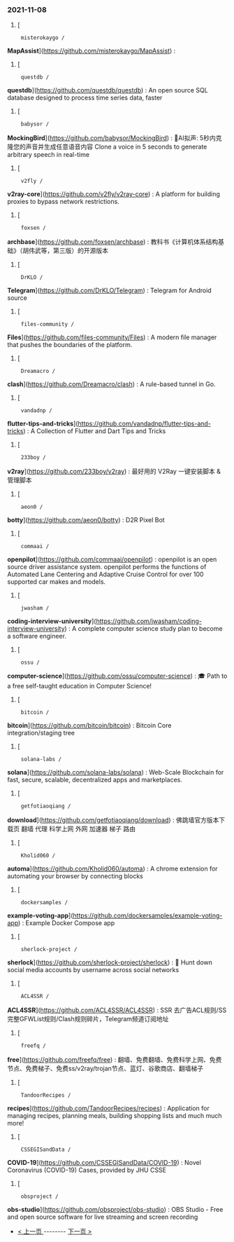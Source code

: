 ### 2021-11-08 
1. [
    

        misterokaygo /
**MapAssist**](https://github.com/misterokaygo/MapAssist) : 
1. [
    

        questdb /
**questdb**](https://github.com/questdb/questdb) : An open source SQL database designed to process time series data, faster
1. [
    

        babysor /
**MockingBird**](https://github.com/babysor/MockingBird) : 🚀AI拟声: 5秒内克隆您的声音并生成任意语音内容 Clone a voice in 5 seconds to generate arbitrary speech in real-time
1. [
    

        v2fly /
**v2ray-core**](https://github.com/v2fly/v2ray-core) : A platform for building proxies to bypass network restrictions.
1. [
    

        foxsen /
**archbase**](https://github.com/foxsen/archbase) : 教科书《计算机体系结构基础》（胡伟武等，第三版）的开源版本
1. [
    

        DrKLO /
**Telegram**](https://github.com/DrKLO/Telegram) : Telegram for Android source
1. [
    

        files-community /
**Files**](https://github.com/files-community/Files) : A modern file manager that pushes the boundaries of the platform.
1. [
    

        Dreamacro /
**clash**](https://github.com/Dreamacro/clash) : A rule-based tunnel in Go.
1. [
    

        vandadnp /
**flutter-tips-and-tricks**](https://github.com/vandadnp/flutter-tips-and-tricks) : A Collection of Flutter and Dart Tips and Tricks
1. [
    

        233boy /
**v2ray**](https://github.com/233boy/v2ray) : 最好用的 V2Ray 一键安装脚本 & 管理脚本
1. [
    

        aeon0 /
**botty**](https://github.com/aeon0/botty) : D2R Pixel Bot
1. [
    

        commaai /
**openpilot**](https://github.com/commaai/openpilot) : openpilot is an open source driver assistance system. openpilot performs the functions of Automated Lane Centering and Adaptive Cruise Control for over 100 supported car makes and models.
1. [
    

        jwasham /
**coding-interview-university**](https://github.com/jwasham/coding-interview-university) : A complete computer science study plan to become a software engineer.
1. [
    

        ossu /
**computer-science**](https://github.com/ossu/computer-science) : 🎓 Path to a free self-taught education in Computer Science!
1. [
    

        bitcoin /
**bitcoin**](https://github.com/bitcoin/bitcoin) : Bitcoin Core integration/staging tree
1. [
    

        solana-labs /
**solana**](https://github.com/solana-labs/solana) : Web-Scale Blockchain for fast, secure, scalable, decentralized apps and marketplaces.
1. [
    

        getfotiaoqiang /
**download**](https://github.com/getfotiaoqiang/download) : 佛跳墙官方版本下载页 翻墙 代理 科学上网 外网 加速器 梯子 路由
1. [
    

        Kholid060 /
**automa**](https://github.com/Kholid060/automa) : A chrome extension for automating your browser by connecting blocks
1. [
    

        dockersamples /
**example-voting-app**](https://github.com/dockersamples/example-voting-app) : Example Docker Compose app
1. [
    

        sherlock-project /
**sherlock**](https://github.com/sherlock-project/sherlock) : 🔎 Hunt down social media accounts by username across social networks
1. [
    

        ACL4SSR /
**ACL4SSR**](https://github.com/ACL4SSR/ACL4SSR) : SSR 去广告ACL规则/SS完整GFWList规则/Clash规则碎片，Telegram频道订阅地址
1. [
    

        freefq /
**free**](https://github.com/freefq/free) : 翻墙、免费翻墙、免费科学上网、免费节点、免费梯子、免费ss/v2ray/trojan节点、蓝灯、谷歌商店、翻墙梯子
1. [
    

        TandoorRecipes /
**recipes**](https://github.com/TandoorRecipes/recipes) : Application for managing recipes, planning meals, building shopping lists and much much more!
1. [
    

        CSSEGISandData /
**COVID-19**](https://github.com/CSSEGISandData/COVID-19) : Novel Coronavirus (COVID-19) Cases, provided by JHU CSSE
1. [
    

        obsproject /
**obs-studio**](https://github.com/obsproject/obs-studio) : OBS Studio - Free and open source software for live streaming and screen recording 

- [ < 上一页 ](https://github.com/able8/github-trending-daily-record/blob/master/2021-11-07.md) -------- [ 下一页 > ](https://github.com/able8/github-trending-daily-record/blob/master/2021-11-09.md)